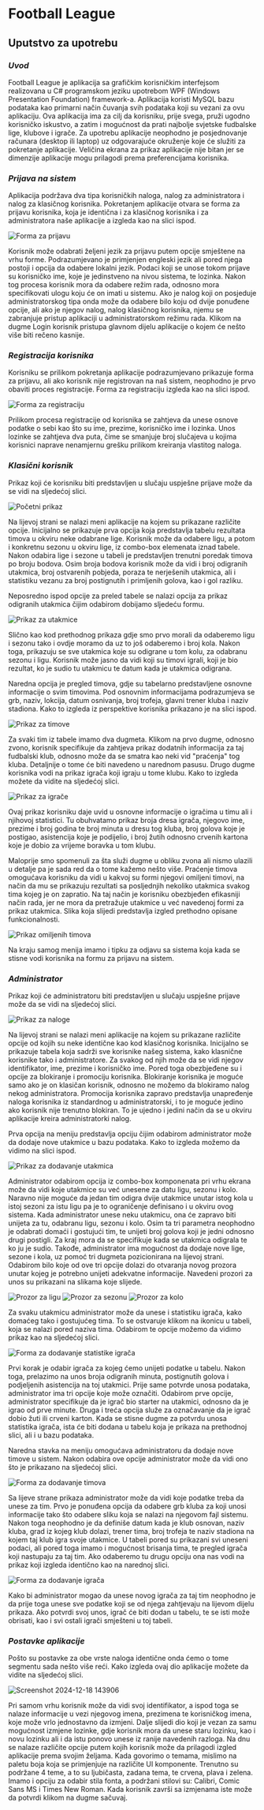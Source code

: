 # Football League

## Uputstvo za upotrebu

### _Uvod_
Football League je aplikacija sa grafičkim korisničkim interfejsom realizovana u C# programskom jeziku upotrebom WPF (Windows Presentation Foundation) framework-a. Aplikacija koristi MySQL bazu podataka kao primarni način čuvanja svih podataka koji su vezani za ovu aplikaciju. Ova aplikacija ima za cilj da korisniku, prije svega, pruži ugodno korisničko iskustvo, a zatim i mogućnost da prati najbolje svjetske fudbalske lige, klubove i igrače. Za upotrebu aplikacije neophodno je posjednovanje računara (desktop ili laptop) uz odgovarajuće okruženje koje će služiti za pokretanje aplikacije. Veličina ekrana za prikaz aplikacije nije bitan jer se dimenzije aplikacije mogu prilagodi prema preferencijama korisnika.

### _Prijava na sistem_
Aplikacija podržava dva tipa korisničkih naloga, nalog za administratora i nalog za klasičnog korisnika. Pokretanjem aplikacije otvara se forma za prijavu korisnika, koja je identična i za klasičnog korisnika i za administratora naše aplikacije a izgleda kao na slici ispod.


![Forma za prijavu](https://github.com/user-attachments/assets/0b54d805-a333-4f97-94d6-07a439fea6e9)


Korisnik može odabrati željeni jezik za prijavu putem opcije smještene na vrhu forme. Podrazumjevano je primjenjen engleski jezik ali pored njega postoji i opcija da odabere lokalni jezik. Podaci koji se unose tokom prijave su korisničko ime, koje je jedinstveno na nivou sistema, te lozinka. Nakon tog procesa korisnik mora da odabere režim rada, odnosno mora specifikovati ulogu koju će on imati u sistemu. Ako je nalog koji on posjeduje administratorskog tipa onda može da odabere bilo koju od dvije ponuđene opcije, ali ako je njegov nalog, nalog klasičnog korisnika, njemu se zabranjuje pristup aplikaciji u administratorskom režimu rada. Klikom na dugme Login korisnik pristupa glavnom dijelu aplikacije o kojem će nešto više biti rečeno kasnije.

### _Registracija korisnika_
Korisniku se prilikom pokretanja aplikacije podrazumjevano prikazuje forma za prijavu, ali ako korisnik nije registrovan na naš sistem, neophodno je prvo obaviti proces registracije. Forma za registraciju izgleda kao na slici ispod.


![Forma za registraciju](https://github.com/user-attachments/assets/fad1f9ba-8f8f-48ea-bf03-59936ac24f27)


Prilikom procesa registracije od korisnika se zahtjeva da unese osnove podatke o sebi kao što su ime, prezime, korisničko ime i lozinka. Unos lozinke se zahtjeva dva puta, čime se smanjuje broj slučajeva u kojima korisnici naprave nenamjernu grešku prilikom kreiranja vlastitog naloga.

### _Klasični korisnik_
Prikaz koji će korisniku biti predstavljen u slučaju uspješne prijave može da se vidi na sljedećoj slici.


![Početni prikaz](https://github.com/user-attachments/assets/63d6b839-43e9-42d5-b910-39bebba32cb4)


Na lijevoj strani se nalazi meni aplikacije na kojem su prikazane različite opcije. Inicijalno se prikazuje prva opcija koja predstavlja tabelu rezultata timova u okviru neke odabrane lige. Korisnik može da odabere ligu, a potom i konkretnu sezonu u okviru lige, iz combo-box elemenata iznad tabele. Nakon odabira lige i sezone u tabeli je predstavljen trenutni poredak timova po broju bodova. Osim broja bodova korisnik može da vidi i broj odigranih utakmica, broj ostvarenih pobjeda, poraza te nerješenih utakmica, ali i statistiku vezanu za broj postignutih i primljenih golova, kao i gol razliku.

Neposredno ispod opcije za preled tabele se nalazi opcija za prikaz odigranih utakmica čijim odabirom dobijamo sljedeću formu.


![Prikaz za utakmice](https://github.com/user-attachments/assets/6e7a27fd-e460-4205-bad3-7f829a0c6173)


Slično kao kod prethodnog prikaza gdje smo prvo morali da odaberemo ligu i sezonu tako i ovdje moramo da uz to još odaberemo i broj kola. Nakon toga, prikazuju se sve utakmica koje su odigrane u tom kolu, za odabranu sezonu i ligu. Korisnik može jasno da vidi koji su timovi igrali, koji je bio rezultat, ko je sudio tu utakmicu te datum kada je utakmica odigrana.

Naredna opcija je pregled timova, gdje su tabelarno predstavljene osnovne informacije o svim timovima. Pod osnovnim informacijama podrazumjeva se grb, naziv, lokcija, datum osnivanja, broj trofeja, glavni trener kluba i naziv stadiona. Kako to izgleda iz perspektive korisnika prikazano je na slici ispod.


![Prikaz za timove](https://github.com/user-attachments/assets/85cd5398-23a0-4fc8-8be1-7feefe508f81)


Za svaki tim iz tabele imamo dva dugmeta. Klikom na prvo dugme, odnosno zvono, korisnik specifikuje da zahtjeva prikaz dodatnih informacija za taj fudbalski klub, odnosno može da se smatra kao neki vid "praćenja" tog kluba. Detaljnije o tome će biti navedeno u narednom pasusu. Drugo dugme korisnika vodi na prikaz igrača koji igraju u tome klubu. Kako to izgleda možete da vidite na sljedećoj slici.


![Prikaz za igrače](https://github.com/user-attachments/assets/3ed57719-adf4-4406-9572-4d668764a165)


Ovaj prikaz korisniku daje uvid u osnovne informacije o igračima u timu ali i njihovoj statistici. Tu obuhvatamo prikaz broja dresa igrača, njegovo ime, prezime i broj godina te broj minuta u dresu tog kluba, broj golova koje je postigao, asistencija koje je podijelio, i broj žutih odnosno crvenih kartona koje je dobio za vrijeme boravka u tom klubu.

Maloprije smo spomenuli za šta služi dugme u obliku zvona ali nismo ulazili u detalje pa je sada red da o tome kažemo nešto više. Praćenje timova omogućava korisniku da vidi u kakvoj su formi njegovi omiljeni timovi, na način da mu se prikazuju rezultati sa posljednjih nekoliko utakmica svakog tima kojeg je on zapratio. Na taj način je korisniku obezbjeđen efikasniji način rada, jer ne mora da pretražuje utakmice u već navedenoj formi za prikaz utakmica. Slika koja slijedi predstavlja izgled prethodno opisane funkcionalnosti.


![Prikaz omiljenih timova](https://github.com/user-attachments/assets/78637034-ed78-401c-8134-6cbab8000450)


Na kraju samog menija imamo i tipku za odjavu sa sistema koja kada se stisne vodi korisnika na formu za prijavu na sistem.

### _Administrator_
Prikaz koji će administratoru biti predstavljen u slučaju uspješne prijave može da se vidi na sljedećoj slici.


![Prikaz za naloge](https://github.com/user-attachments/assets/62f6b39f-1821-45e7-a30d-9d162a11d43e)


Na lijevoj strani se nalazi meni aplikacije na kojem su prikazane različite opcije od kojih su neke identične kao kod klasičnog korisnika. Inicijalno se prikazuje tabela koja sadrži sve korisnike našeg sistema, kako klasnične korisnike tako i administratore. Za svakog od njih može da se vidi njegov identifikator, ime, prezime i korisničko ime. Pored toga obezbjeđene su i opcije za blokiranje i promociju korisnika. Blokiranje korisnika je moguće samo ako je on klasičan korisnik, odnosno ne možemo da blokiramo nalog nekog administratora. Promocija korisnika zapravo predstavlja unapređenje naloga korisnika iz standardnog u administratorski, i to je moguće jedino ako korisnik nije trenutno blokiran. To je ujedno i jedini način da se u okviru aplikacije kreira administratorki nalog.


Prva opcija na meniju predstavlja opciju čijim odabirom administrator može da dodaje nove utakmice u bazu podataka. Kako to izgleda možemo da vidimo na slici ispod.


![Prikaz za dodavanje utakmica](https://github.com/user-attachments/assets/f54bcfa2-89aa-4c87-a8ec-d02f4b38ca88)


Administrator odabirom opcija iz combo-box komponenata pri vrhu ekrana može da vidi koje utakmice su već unesene za datu ligu, sezonu i kolo. Naravno nije moguće da jedan tim odigra dvije utakmice unutar istog kola u istoj sezoni za istu ligu pa je to ograničenje definisano i u okviru ovog sistema. Kada administrator unese neku utakmicu, ona će zapravo biti unijeta za tu, odabranu ligu, sezonu i kolo. Osim ta tri parametra neophodno je odabrati domaći i gostujući tim, te unijeti broj golova koji je jedni odnosno drugi postigli. Za kraj mora da se specifikuje kada se utakmica odigrala te ko ju je sudio. Takođe, administrator ima mogućnost da dodaje nove lige, sezone i kola, uz pomoć tri dugmeta pozicionirana na lijevoj strani. Odabirom bilo koje od ove tri opcije dolazi do otvaranja novog prozora unutar kojeg je potrebno unijeti adekvatne informacije. Navedeni prozori za unos su prikazani na slikama koje slijede.


![Prozor za ligu](https://github.com/user-attachments/assets/d3071546-de5a-4083-862e-719c1f09b1cf)
![Prozor za sezonu](https://github.com/user-attachments/assets/12fedca2-abe7-4b20-8413-697f5f82b22e)
![Prozor za kolo](https://github.com/user-attachments/assets/7d99e4b2-0496-4080-b1b8-3ad190b93fe2)


Za svaku utakmicu administrator može da unese i statistiku igrača, kako domaćeg tako i gostujućeg tima. To se ostvaruje klikom na ikonicu u tabeli, koja se nalazi pored naziva tima. Odabirom te opcije možemo da vidimo prikaz kao na sljedećoj slici.


![Forma za dodavanje statistike igrača](https://github.com/user-attachments/assets/fd3b4086-485d-4a5e-a919-aace484c343f)


Prvi korak je odabir igrača za kojeg ćemo unijeti podatke u tabelu. Nakon toga, prelazimo na unos broja odigranih minuta, postignutih golova i podjeljenih asistencija na toj utakmici. Prije same potvrde unosa podataka, administrator ima tri opcije koje može označiti. Odabirom prve opcije, administrator specifikuje da je igrač bio starter na utakmici, odnosno da je igrao od prve minute. Druga i treća opcija služe za označavanje da je igrač dobio žuti ili crveni karton. Kada se stisne dugme za potvrdu unosa statistika igrača, ista će biti dodana u tabelu koja je prikaza na prethodnoj slici, ali i u bazu podataka.


Naredna stavka na meniju omogućava administratoru da dodaje nove timove u sistem. Nakon odabira ove opcije administrator može da vidi ono što je prikazano na sljedećoj slici.


![Forma za dodavanje timova](https://github.com/user-attachments/assets/554dd389-0bf1-403c-8ccc-fdf00811117d)


Sa lijeve strane prikaza administrator može da vidi koje podatke treba da unese za tim. Prvo je ponuđena opcija da odabere grb kluba za koji unosi informacije tako što odabere sliku koja se nalazi na njegovom fajl sistemu. Nakon toga neophodno je da definiše datum kada je klub osnovan, naziv kluba, grad iz kojeg klub dolazi, trener tima, broj trofeja te naziv stadiona na kojem taj klub igra svoje utakmice. U tabeli pored su prikazani svi uneseni podaci, ali pored toga imamo i mogućnost brisanja tima, te pregled igrača koji nastupaju za taj tim. Ako odaberemo tu drugu opciju ona nas vodi na prikaz koji izgleda identično kao na narednoj slici.


![Forma za dodavanje igrača](https://github.com/user-attachments/assets/8f03edbd-3dc1-481b-b206-c6a6fdc2fd80)


Kako bi administrator mogao da unese novog igrača za taj tim neophodno je da prije toga unese sve podatke koji se od njega zahtjevaju na lijevom dijelu prikaza. Ako potvrdi svoj unos, igrač će biti dodan u tabelu, te se isti može obrisati, kao i svi ostali igrači smješteni u toj tabeli.

### _Postavke aplikacije_
Pošto su postavke za obe vrste naloga identične onda ćemo o tome segmentu sada nešto više reći. Kako izgleda ovaj dio aplikacije možete da vidite na sljedećoj slici.


![Screenshot 2024-12-18 143906](https://github.com/user-attachments/assets/8b611686-1210-4b6d-907b-a20efd57ca0c)


Pri samom vrhu korisnik može da vidi svoj identifikator, a ispod toga se nalaze informacije u vezi njegovog imena, prezimena te korisničkog imena, koje može vrlo jednostavno da izmjeni. Dalje slijedi dio koji je vezan za samu mogućnost izmjene lozinke, gdje korisnik mora da unese staru lozinku, kao i novu lozinku ali i da istu ponovo unese iz ranije navedenih razloga. Na dnu se nalaze različite opcije putem kojih korisnik može da prilagodi izgled aplikacije prema svojim željama. Kada govorimo o temama, mislimo na paletu boja koja se primjenjuje na različite UI komponente. Trenutno su podržane 4 teme, a to su ljubičasta, zadana tema, te crvena, plava i zelena. Imamo i opciju za odabir stila fonta, a podržani stilovi su: Calibri, Comic Sans MS i Times New Roman. Kada korisnik završi sa izmjenama iste može da potvrdi klikom na dugme sačuvaj.

